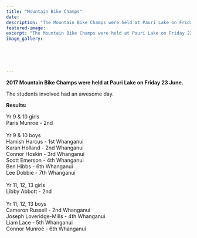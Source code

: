 ```yaml
---
title: "Mountain Bike Champs"
date: 
description: "The Mountain Bike Champs were held at Pauri Lake on Friday 23 June. Here are the WHS results of the day..."
featured-image: 
excerpt: "The Mountain Bike Champs were held at Pauri Lake on Friday 23 June. Here are the WHS results of the day."
image_gallery:
	
	
	
	
	
---
```


<p><strong>2017 Mountain Bike Champs were held at Pauri Lake on Friday 23 June.</strong></p>
<p>The students involved had an awesome day.</p>
<p><strong>Results:</strong></p>
<p><span>Yr 9 &amp; 10 girls</span><br />Paris Munroe - 2nd&nbsp;<br /><br /><span>Yr 9 &amp; 10 boys</span><br />Hamish Harcus - 1st Whanganui<br />Karan Holland - 2nd Whanganui&nbsp;<br />Connor Hoskin - 3rd Whanganui <br />Scott Emerson - 4th Whanganui<br />Ben Hibbs - 6th Whanganui<br />Lee Dobbie - 7th Whanganui<br /><br />Yr 11, 12, 13 girls<br />Libby Abbott - 2nd<br /><br />Yr 11, 12, 13 boys<br />Cameron Russell - 2nd Whanganui<br />Joseph Loveridge-Mills - 4th Whanganui<br />Liam Lace - 5th Whanganui<br />Connor Munroe - 6th Whanganui&nbsp;</p>


